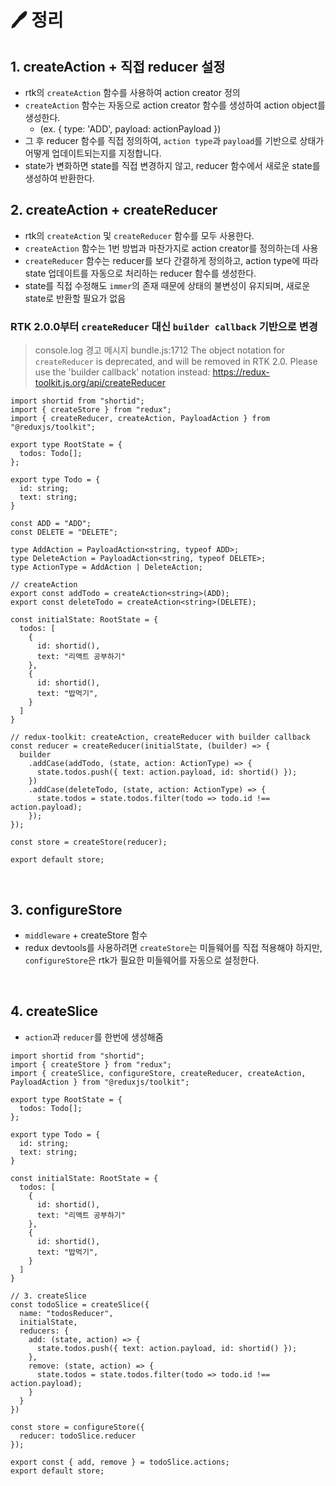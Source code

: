 # 🖊️ 정리

## 1. createAction + 직접 reducer 설정
- rtk의 `createAction` 함수를 사용하여 action creator 정의
- `createAction` 함수는 자동으로 action creator 함수를 생성하여 action object를 생성한다.
  - (ex. { type: 'ADD', payload: actionPayload })
- 그 후 reducer 함수를 직접 정의하여, `action type`과 `payload`를 기반으로 상태가 어떻게 업데이트되는지를 지정합니다.
- state가 변화하면 state를 직접 변경하지 않고, reducer 함수에서 새로운 state를 생성하여 반환한다.

## 2. createAction + createReducer
- rtk의 `createAction` 및 `createReducer` 함수를 모두 사용한다.
- `createAction` 함수는 1번 방법과 마찬가지로 action creator를 정의하는데 사용
- `createReducer` 함수는 reducer를 보다 간결하게 정의하고, action type에 따라 state 업데이트를 자동으로 처리하는 reducer 함수를 생성한다.
- state를 직접 수정해도 `immer`의 존재 때문에 상태의 불변성이 유지되며, 새로운 state로 반환할 필요가 없음

### RTK 2.0.0부터 `createReducer` 대신 `builder callback` 기반으로 변경
> console.log 경고 메시지
> bundle.js:1712 The object notation for `createReducer` is deprecated, and will be removed in RTK 2.0. Please use the 'builder callback' notation instead: https://redux-toolkit.js.org/api/createReducer

```tsx
import shortid from "shortid";
import { createStore } from "redux";
import { createReducer, createAction, PayloadAction } from "@reduxjs/toolkit";

export type RootState = {
  todos: Todo[];
};

export type Todo = {
  id: string;
  text: string;
}

const ADD = "ADD";
const DELETE = "DELETE";

type AddAction = PayloadAction<string, typeof ADD>;
type DeleteAction = PayloadAction<string, typeof DELETE>;
type ActionType = AddAction | DeleteAction;

// createAction
export const addTodo = createAction<string>(ADD);
export const deleteTodo = createAction<string>(DELETE);

const initialState: RootState = {
  todos: [
    {
      id: shortid(),
      text: "리액트 공부하기"
    },
    {
      id: shortid(),
      text: "밥먹기",
    }
  ]
}

// redux-toolkit: createAction, createReducer with builder callback
const reducer = createReducer(initialState, (builder) => {
  builder
    .addCase(addTodo, (state, action: ActionType) => {
      state.todos.push({ text: action.payload, id: shortid() });
    })
    .addCase(deleteTodo, (state, action: ActionType) => {
      state.todos = state.todos.filter(todo => todo.id !== action.payload);
    });
});

const store = createStore(reducer);

export default store;
```

<br />

## 3. configureStore
- `middleware` + createStore 함수
- redux devtools를 사용하려면 `createStore`는 미들웨어를 직접 적용해야 하지만, `configureStore`은 rtk가 필요한 미들웨어를 자동으로 설정한다.

<br />

## 4. createSlice
- `action`과 `reducer`를 한번에 생성해줌
```tsx
import shortid from "shortid";
import { createStore } from "redux";
import { createSlice, configureStore, createReducer, createAction, PayloadAction } from "@reduxjs/toolkit";

export type RootState = {
  todos: Todo[];
};

export type Todo = {
  id: string;
  text: string;
}

const initialState: RootState = {
  todos: [
    {
      id: shortid(),
      text: "리액트 공부하기"
    },
    {
      id: shortid(),
      text: "밥먹기",
    }
  ]
}

// 3. createSlice
const todoSlice = createSlice({
  name: "todosReducer",
  initialState,
  reducers: {
    add: (state, action) => {
      state.todos.push({ text: action.payload, id: shortid() });
    },
    remove: (state, action) => {
      state.todos = state.todos.filter(todo => todo.id !== action.payload);
    }
  }
})

const store = configureStore({
  reducer: todoSlice.reducer
});

export const { add, remove } = todoSlice.actions;
export default store;
```
